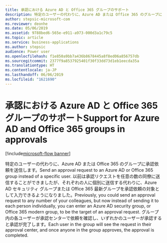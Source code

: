 ```yaml
---
title: 承認における Azure AD と Office 365 グループのサポート
description: 特定のユーザーの代わりに、Azure AD または Office 365 のグループに承認依頼を送信します。
author: stepsic-microsoft-com
ms.reviewer: deonhe
ms.date: 05/06/2019
ms.assetid: 9788bed6-565e-e911-a973-000d3a1c79c5
ms.topic: article
ms.service: business-applications
ms.author: stepsic
audience: Power user
ms.openlocfilehash: f1e850a9bb7a436b8678445a8f8ed06a856757db
ms.sourcegitcommit: 2377f9a8537925401f30f33dd73d1eb1eecda35a
ms.translationtype: HT
ms.contentlocale: ja-JP
ms.lasthandoff: 06/06/2019
ms.locfileid: "1621690"
---
```

# <a name="support-for-azure-ad-and-office-365-groups-in-approvals"></a><span data-ttu-id="a96ee-103">承認における Azure AD と Office 365 グループのサポート</span><span class="sxs-lookup"><span data-stu-id="a96ee-103">Support for Azure AD and Office 365 groups in approvals</span></span>

[!include[microsoft-flow banner](../includes/microsoft-flow.md)]

<span data-ttu-id="a96ee-104">特定のユーザーの代わりに、Azure AD または Office 365 のグループに承認依頼を送信します。</span><span class="sxs-lookup"><span data-stu-id="a96ee-104">Send an approval request to an Azure AD or Office 365 group instead of a specific user.</span></span> <span data-ttu-id="a96ee-105">以前は承認リクエストを任意の数の同僚に送信することができましたが、それぞれの人に個別に送信する代わりに、Azure AD セキュリティ グループまたは Office 365 最新グループを承認依頼の対象として入力できるようになりました。</span><span class="sxs-lookup"><span data-stu-id="a96ee-105">Previously, you could send an approval request to any number of your colleagues, but now instead of sending it to each person individually, you can enter an Azure AD security group, or Office 365 modern group, to be the target of an approval request.</span></span> <span data-ttu-id="a96ee-106">グループ内の各ユーザーが承認センターで依頼を確認し、いずれかのユーザーが承認すると承認が完了します。</span><span class="sxs-lookup"><span data-stu-id="a96ee-106">Each user in the group will see the request in their approval center, and once anyone in the group approves, the approval is completed.</span></span>
